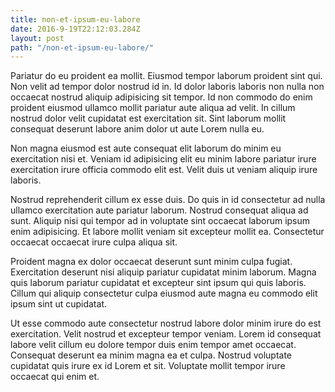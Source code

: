 ```yaml
---
title: non-et-ipsum-eu-labore
date: 2016-9-19T22:12:03.284Z
layout: post
path: "/non-et-ipsum-eu-labore/"
---
```


Pariatur do eu proident ea mollit. Eiusmod tempor laborum proident sint qui. Non velit ad tempor dolor nostrud id in. Id dolor laboris laboris non nulla non occaecat nostrud aliquip adipisicing sit tempor. Id non commodo do enim proident eiusmod ullamco mollit pariatur aute aliqua ad velit. In cillum nostrud dolor velit cupidatat est exercitation sit. Sint laborum mollit consequat deserunt labore anim dolor ut aute Lorem nulla eu.

Non magna eiusmod est aute consequat elit laborum do minim eu exercitation nisi et. Veniam id adipisicing elit eu minim labore pariatur irure exercitation irure officia commodo elit est. Velit duis ut veniam aliquip irure laboris.

Nostrud reprehenderit cillum ex esse duis. Do quis in id consectetur ad nulla ullamco exercitation aute pariatur laborum. Nostrud consequat aliqua ad sunt. Aliquip nisi qui tempor ad in voluptate sint occaecat laborum ipsum enim adipisicing. Et labore mollit veniam sit excepteur mollit ea. Consectetur occaecat occaecat irure culpa aliqua sit.

Proident magna ex dolor occaecat deserunt sunt minim culpa fugiat. Exercitation deserunt nisi aliquip pariatur cupidatat minim laborum. Magna quis laborum pariatur cupidatat et excepteur sint ipsum qui quis laboris. Cillum qui aliquip consectetur culpa eiusmod aute magna eu commodo elit ipsum sint ut cupidatat.

Ut esse commodo aute consectetur nostrud labore dolor minim irure do est exercitation. Velit nostrud et excepteur tempor veniam. Lorem id consequat labore velit cillum eu dolore tempor duis enim tempor amet occaecat. Consequat deserunt ea minim magna ea et culpa. Nostrud voluptate cupidatat quis irure ex id Lorem et sit. Voluptate mollit tempor irure occaecat qui enim et.